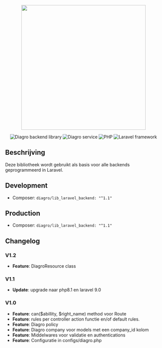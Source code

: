 <p align="center"><a href="https://www.diagro.be" target="_blank"><img src="https://diagro.be/assets/img/diagro-logo.svg" width="400"></a></p>

<p align="center">
<img src="https://img.shields.io/badge/project-lib_laravel_backend-yellowgreen" alt="Diagro backend library">
<img src="https://img.shields.io/badge/type-library-informational" alt="Diagro service">
<img src="https://img.shields.io/badge/php-8.1-blueviolet" alt="PHP">
<img src="https://img.shields.io/badge/laravel-9.0-red" alt="Laravel framework">
</p>

## Beschrijving

Deze bibliotheek wordt gebruikt als basis voor alle backends geprogrammeerd in Laravel.

## Development

* Composer: `diagro/lib_laravel_backend: "^1.1"`

## Production

* Composer: `diagro/lib_laravel_backend: "^1.1"`

## Changelog

### V1.2

* **Feature**: DiagroResource class

### V1.1

* **Update**: upgrade naar php8.1 en laravel 9.0

### V1.0

* **Feature**: can($abillity, $right_name) method voor Route
* **Feature**: rules per controller action functie en/of default rules.
* **Feature**: Diagro policy
* **Feature**: Diagro company voor models met een company_id kolom
* **Feature**: Middelwares voor validatie en authentications
* **Feature**: Configuratie in configs/diagro.php
